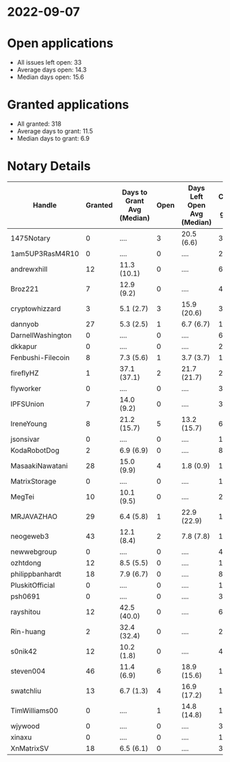 2022-09-07
==========

# Open applications

- All issues left open: 33
- Average days open: 14.3
- Median days open: 15.6

# Granted applications

- All granted: 318
- Average days to grant: 11.5
- Median days to grant: 6.9

# Notary Details

| Handle            |   Granted | Days to Grant Avg (Median)   |   Open | Days Left Open Avg (Median)   |   Closed (no grant) |
|-------------------|-----------|------------------------------|--------|-------------------------------|---------------------|
| 1475Notary        |         0 | ....                         |      3 | 20.5  (6.6)                   |                   3 |
| 1am5UP3RasM4R10   |         0 | ....                         |      0 | ....                          |                   2 |
| andrewxhill       |        12 | 11.3  (10.1)                 |      0 | ....                          |                  69 |
| Broz221           |         7 | 12.9  (9.2)                  |      0 | ....                          |                  41 |
| cryptowhizzard    |         3 | 5.1  (2.7)                   |      3 | 15.9  (20.6)                  |                  31 |
| dannyob           |        27 | 5.3  (2.5)                   |      1 | 6.7  (6.7)                    |                 135 |
| DarnellWashington |         0 | ....                         |      0 | ....                          |                   6 |
| dkkapur           |         0 | ....                         |      0 | ....                          |                   2 |
| Fenbushi-Filecoin |         8 | 7.3  (5.6)                   |      1 | 3.7  (3.7)                    |                 103 |
| fireflyHZ         |         1 | 37.1  (37.1)                 |      2 | 21.7  (21.7)                  |                   2 |
| flyworker         |         0 | ....                         |      0 | ....                          |                   3 |
| IPFSUnion         |         7 | 14.0  (9.2)                  |      0 | ....                          |                  33 |
| IreneYoung        |         8 | 21.2  (15.7)                 |      5 | 13.2  (15.7)                  |                  61 |
| jsonsivar         |         0 | ....                         |      0 | ....                          |                  13 |
| KodaRobotDog      |         2 | 6.9  (6.9)                   |      0 | ....                          |                   8 |
| MasaakiNawatani   |        28 | 15.0  (9.9)                  |      4 | 1.8  (0.9)                    |                 119 |
| MatrixStorage     |         0 | ....                         |      0 | ....                          |                   1 |
| MegTei            |        10 | 10.1  (9.5)                  |      0 | ....                          |                  28 |
| MRJAVAZHAO        |        29 | 6.4  (5.8)                   |      1 | 22.9  (22.9)                  |                 124 |
| neogeweb3         |        43 | 12.1  (8.4)                  |      2 | 7.8  (7.8)                    |                 162 |
| newwebgroup       |         0 | ....                         |      0 | ....                          |                   4 |
| ozhtdong          |        12 | 8.5  (5.5)                   |      0 | ....                          |                 110 |
| philippbanhardt   |        18 | 7.9  (6.7)                   |      0 | ....                          |                  81 |
| PluskitOfficial   |         0 | ....                         |      0 | ....                          |                   1 |
| psh0691           |         0 | ....                         |      0 | ....                          |                   3 |
| rayshitou         |        12 | 42.5  (40.0)                 |      0 | ....                          |                  62 |
| Rin-huang         |         2 | 32.4  (32.4)                 |      0 | ....                          |                   2 |
| s0nik42           |        12 | 10.2  (1.8)                  |      0 | ....                          |                  46 |
| steven004         |        46 | 11.4  (6.9)                  |      6 | 18.9  (15.6)                  |                 199 |
| swatchliu         |        13 | 6.7  (1.3)                   |      4 | 16.9  (17.2)                  |                 112 |
| TimWilliams00     |         0 | ....                         |      1 | 14.8  (14.8)                  |                  12 |
| wjywood           |         0 | ....                         |      0 | ....                          |                  39 |
| xinaxu            |         0 | ....                         |      0 | ....                          |                   1 |
| XnMatrixSV        |        18 | 6.5  (6.1)                   |      0 | ....                          |                  38 |